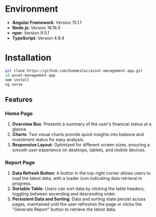# Environment
- **Angular Framework**: Version 15.1.1
- **Node.js**: Version 18.16.0
- **npm**: Version 9.5.1
- **TypeScript**: Version 4.9.4


# Installation
```bash
git clone https://github.com/XuemeiCai/asset-management-app.git
cd asset-management-app
npm install
ng serve
```


## Features


### Home Page
1. **Overview Box**: Presents a summary of the user's financial status at a glance.
2. **Charts**: Two visual charts provide quick insights into balance and investment status for easy analysis.
3. **Responsive Layout**: Optimized for different screen sizes, ensuring a smooth user experience on desktops, tablets, and mobile devices.

### Report Page
1. **Data Refresh Button**: A button in the top-right corner allows users to load the latest data, with a loader icon indicating data retrieval in progress.
2. **Sortable Table**: Users can sort data by clicking the table headers, toggling between ascending and descending order.
3. **Persistent Data and Sorting**: Data and sorting state persist across pages, maintained until the user refreshes the page or clicks the "Generate Report" button to retrieve the latest data.


